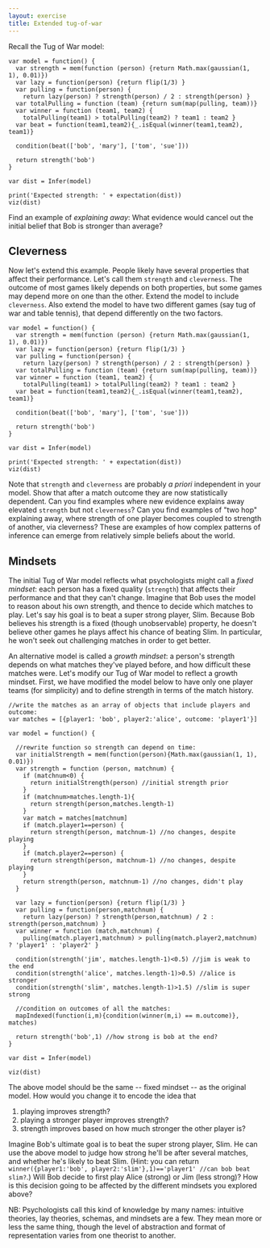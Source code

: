 ```yaml
---
layout: exercise
title: Extended tug-of-war
---
```



Recall the Tug of War model:

~~~~
var model = function() {
  var strength = mem(function (person) {return Math.max(gaussian(1, 1), 0.01)})
  var lazy = function(person) {return flip(1/3) }
  var pulling = function(person) {
    return lazy(person) ? strength(person) / 2 : strength(person) }
  var totalPulling = function (team) {return sum(map(pulling, team))}
  var winner = function (team1, team2) {
    totalPulling(team1) > totalPulling(team2) ? team1 : team2 }
  var beat = function(team1,team2){_.isEqual(winner(team1,team2), team1)}

  condition(beat(['bob', 'mary'], ['tom', 'sue']))

  return strength('bob')
}

var dist = Infer(model)

print('Expected strength: ' + expectation(dist))
viz(dist)
~~~~

Find an example of *explaining away*: What evidence would cancel out the initial belief that Bob is stronger than average?

## Cleverness

Now let's extend this example. People likely have several properties that affect their performance. Let's call them `strength` and `cleverness`. The outcome of most games likely depends on both properties, but some games may depend more on one than the other. Extend the model to include `cleverness`. Also extend the model to have two different games (say tug of war and table tennis), that depend differently on the two factors.

~~~~
var model = function() {
  var strength = mem(function (person) {return Math.max(gaussian(1, 1), 0.01)})
  var lazy = function(person) {return flip(1/3) }
  var pulling = function(person) {
    return lazy(person) ? strength(person) / 2 : strength(person) }
  var totalPulling = function (team) {return sum(map(pulling, team))}
  var winner = function (team1, team2) {
    totalPulling(team1) > totalPulling(team2) ? team1 : team2 }
  var beat = function(team1,team2){_.isEqual(winner(team1,team2), team1)}

  condition(beat(['bob', 'mary'], ['tom', 'sue']))

  return strength('bob')
}

var dist = Infer(model)

print('Expected strength: ' + expectation(dist))
viz(dist)
~~~~

Note that `strength` and `cleverness` are probably *a priori* independent in your model. Show that after a match outcome they are now statistically dependent. Can you find examples where new evidence explains away elevated `strength` but not `cleverness`? Can you find examples of "two hop" explaining away, where strength of one player becomes coupled to strength of another, via cleverness? These are examples of how complex patterns of inference can emerge from relatively simple beliefs about the world.


## Mindsets

The initial Tug of War model reflects what psychologists might call a *fixed mindset*: each person has a fixed quality (`strength`) that affects their performance and that they can't change. Imagine that Bob uses the model to reason about his own strength, and thence to decide which matches to play. Let's say his goal is to beat a super strong player, Slim. Because Bob believes his strength is a fixed (though unobservable) property, he doesn't believe other games he plays affect his chance of beating Slim. In particular, he won't seek out challenging matches in order to get better.

An alternative model is called a *growth mindset*: a person's strength depends on what matches they've played before, and how difficult these matches were. Let's modify our Tug of War model to reflect a growth mindset. First, we have modified the model below to have only one player teams (for simplicity) and to define strength in terms of the match history.

~~~~
//write the matches as an array of objects that include players and outcome:
var matches = [{player1: 'bob', player2:'alice', outcome: 'player1'}]

var model = function() {
  
  //rewrite function so strength can depend on time:
  var initialStrength = mem(function(person){Math.max(gaussian(1, 1), 0.01)})
  var strength = function (person, matchnum) {
    if (matchnum<0) {
      return initialStrength(person) //initial strength prior
    }
    if (matchnum>matches.length-1){
      return strength(person,matches.length-1)
    }
    var match = matches[matchnum]
    if (match.player1==person) {
      return strength(person, matchnum-1) //no changes, despite playing
    }
    if (match.player2==person) {
      return strength(person, matchnum-1) //no changes, despite playing
    }
    return strength(person, matchnum-1) //no changes, didn't play
  }
  
  var lazy = function(person) {return flip(1/3) }
  var pulling = function(person,matchnum) {
    return lazy(person) ? strength(person,matchnum) / 2 : strength(person,matchnum) }
  var winner = function (match,matchnum) {
    pulling(match.player1,matchnum) > pulling(match.player2,matchnum) ? 'player1' : 'player2' }

  condition(strength('jim', matches.length-1)<0.5) //jim is weak to the end
  condition(strength('alice', matches.length-1)>0.5) //alice is stronger
  condition(strength('slim', matches.length-1)>1.5) //slim is super strong
  
  //condition on outcomes of all the matches:
  mapIndexed(function(i,m){condition(winner(m,i) == m.outcome)}, matches)

  return strength('bob',1) //how strong is bob at the end?
}

var dist = Infer(model)

viz(dist)
~~~~

The above model should be the same -- fixed mindset -- as the original model. 
How would you change it to encode the idea that

1. playing improves strength?
2. playing a stronger player improves strength?
3. strength improves based on how much stronger the other player is?


Imagine Bob's ultimate goal is to beat the super strong player, Slim. 
He can use the above model to judge how strong he'll be after several matches, and whether he's likely to beat Slim. (Hint: you can return `winner({player1:'bob', player2:'slim'},1)=='player1' //can bob beat slim?`.)
Will Bob decide to first play Alice (strong) or Jim (less strong)? How is this decision going to be affected by the different mindsets you explored above?

NB: Psychologists call this kind of knowledge by many names: intuitive theories, lay theories, schemas, and mindsets are a few. They mean more or less the same thing, though the level of abstraction and format of representation varies from one theorist to another.

